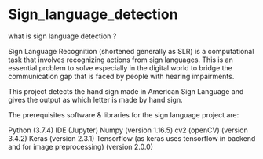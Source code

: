 # Sign_language_detection
what is sign language detection ?

Sign Language Recognition (shortened generally as SLR) is a computational task that involves recognizing actions from sign languages.
This is an essential problem to solve especially in the digital world to bridge the communication gap that is faced by people with hearing impairments.

This project detects the hand sign made in American Sign Language and gives the output as which letter is made by hand sign.

The prerequisites software & libraries for the sign language project are:

Python (3.7.4)
IDE (Jupyter)
Numpy (version 1.16.5)
cv2 (openCV) (version 3.4.2)
Keras (version 2.3.1)
Tensorflow (as keras uses tensorflow in backend and for image preprocessing) (version 2.0.0)
